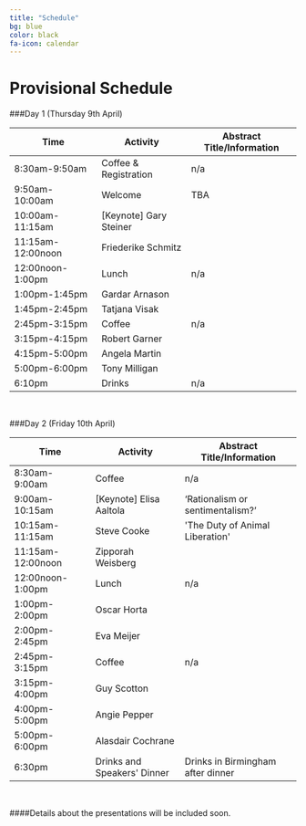 ```yaml
---
title: "Schedule"
bg: blue
color: black
fa-icon: calendar
---
```


# Provisional Schedule

###Day 1 (Thursday 9th April)


Time |  Activity |  Abstract Title/Information
------------- | ------------ | ------------
8:30am-9:50am		|	Coffee & Registration		|	n/a
9:50am-10:00am		|	Welcome		|	TBA
10:00am-11:15am		|	[Keynote] Gary Steiner		|	
11:15am-12:00noon 	|	Friederike Schmitz 		|	
12:00noon-1:00pm 	|	Lunch		|	n/a
1:00pm-1:45pm		|	Gardar Arnason		|	
1:45pm-2:45pm		|	Tatjana Visak		|	
2:45pm-3:15pm		|	Coffee		|	n/a
3:15pm-4:15pm		|	Robert Garner		|	
4:15pm-5:00pm		|	Angela Martin		|	
5:00pm-6:00pm		|	Tony Milligan		|	
6:10pm				|	Drinks		|	n/a



&nbsp;

###Day 2 (Friday 10th April)

Time |  Activity |  Abstract Title/Information
------------- | ------------ | ------------
8:30am-9:00am		|		Coffee		|	n/a
9:00am-10:15am		|	[Keynote] Elisa Aaltola		|	‘Rationalism or sentimentalism?’
10:15am-11:15am		|	Steve Cooke		|	'The Duty of Animal Liberation'
11:15am-12:00noon 	|	Zipporah Weisberg		|	
12:00noon-1:00pm  	|	Lunch		|	n/a
1:00pm-2:00pm		|	Oscar Horta		|	
2:00pm-2:45pm		|	Eva Meijer		|	
2:45pm-3:15pm		|	Coffee		|	n/a
3:15pm-4:00pm		|	Guy Scotton		|	
4:00pm-5:00pm		|	Angie Pepper		|	
5:00pm-6:00pm		|	Alasdair Cochrane		|	
6:30pm				|	Drinks and Speakers' Dinner		|	Drinks in Birmingham after dinner


&nbsp;

####Details about the presentations will be included soon.
